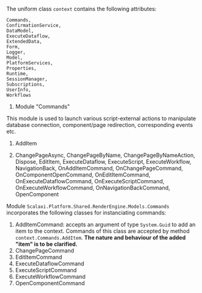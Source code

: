 The uniform class <code>context</code> contains the following attributes:

```
Commands, 
ConfirmationService, 
DataModel, 
ExecuteDataflow, 
ExtendedData, 
Form, 
Logger, 
Model, 
PlatformServices, 
Properties, 
Runtime, 
SessionManager,
Subscriptions, 
UserInfo, 
Workflows
```

1. Module "Commands"

This module is used to launch various script-external actions to manipulate database connection, component/page redirection, corresponding events etc.

1) AddItem
  
3) ChangePageAsync, ChangePageByName, ChangePageByNameAction, Dispose, EditItem, ExecuteDataflow, ExecuteScript, ExecuteWorkflow, NavigationBack, OnAddItemCommand, OnChangePageCommand, OnComponentOpenCommand, OnEditItemCommand, OnExecuteDataflowCommand, OnExecuteScriptCommand, OnExecuteWorkflowCommand, OnNavigationBackCommand, OpenComponent


Module <code>Scalaxi.Platform.Shared.RenderEngine.Models.Commands</code> incorporates the following classes for instanciating commands:

1. AddItemCommand: accepts an argument of type <code>System.Guid</code> to add an item to the context. Commands of this class are accepted by method <code>context.Commands.AddItem</code>. <b>The nature and behaviour of the added "item" is to be clarified.</b>
2. ChangePageCommand
3. EditItemCommand
4. ExecuteDataflowCommand
5. ExecuteScriptCommand
6. ExecuteWorkflowCommand
7. OpenComponentCommand







